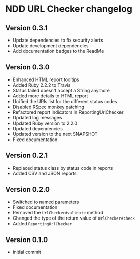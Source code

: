 # NDD URL Checker changelog

## Version 0.3.1

- Update dependencies to fix security alerts
- Update development dependencies
- Add documentation badges to the ReadMe

## Version 0.3.0

- Enhanced HTML report tooltips
- Added Ruby 2.2.2 to Travis
- Status.failed doesn't accept a String anymore
- Added more details to HTML report
- Unified the URIs list for the different status codes
- Disabled RSpec monkey patching
- Refactored report indicators in ReportingUrlChecker
- Updated log messages
- Updated Ruby version to 2.2.0
- Updated dependencies
- Updated version to the next SNAPSHOT
- Fixed documentation

## Version 0.2.1

- Replaced status class by status code in reports
- Added CSV and JSON reports

## Version 0.2.0

- Switched to named parameters
- Fixed documentation
- Removed the `UrlChecker#validate` method
- Changed the type of the return value of `UrlChecker#check`
- Added `ReportingUrlChecker`

## Version 0.1.0

- initial commit
